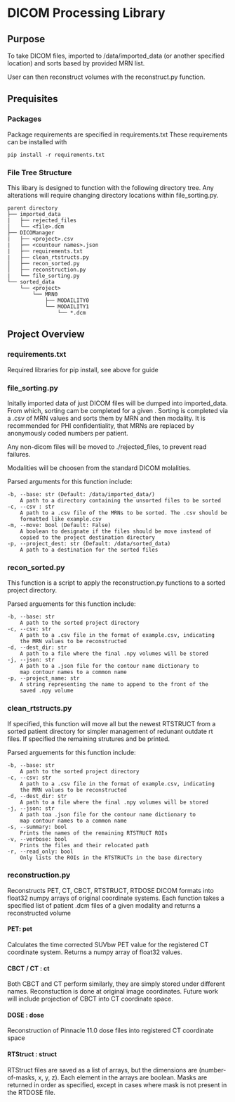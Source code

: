 # DICOM Processing Library

## Purpose
To take DICOM files, imported to /data/imported_data (or another specified location)
and sorts based by provided MRN list.

User can then reconstruct volumes with the reconstruct.py function.

## Prequisites
### Packages
Package requirements are specified in requirements.txt
These requirements can be installed with
```
pip install -r requirements.txt
```

### File Tree Structure
This libary is designed to function with the following directory tree. Any
alterations will require changing directory locations within file_sorting.py.

```
parent directory
├── imported_data
|   ├── rejected_files
│   └── <file>.dcm
├── DICOManager
|   ├── <project>.csv
|   ├── <countour names>.json
|   ├── requirements.txt 
|   ├── clean_rtstructs.py 
│   ├── recon_sorted.py
│   ├── reconstruction.py
|   └── file_sorting.py
└── sorted_data
    └── <project>
        └── MRN0
            ├── MODAILITY0
            └── MODAILITY1
                └── *.dcm
 ```

## Project Overview
### requirements.txt
Required libraries for pip install, see above for guide

### file_sorting.py
Initally imported data of just DICOM files will be dumped into imported_data.
From which, sorting cam be completed for a given <project>. Sorting is completed
via a <project>.csv of MRN values and sorts them by MRN and then modality.
It is recommended for PHI confidentiality, that MRNs are replaced by anonymously
coded numbers per patient.

Any non-dicom files will be moved to ./rejected_files, to prevent read failures.

Modalities will be choosen from the standard DICOM molalities.

Parsed arguments for this function include:
```
-b, --base: str (Default: /data/imported_data/)
	A path to a directory containing the unsorted files to be sorted 
-c, --csv : str
	A path to a .csv file of the MRNs to be sorted. The .csv should be
	formatted like example.csv
-m, --move: bool (Default: False)
	A boolean to designate if the files should be move instead of
	copied to the project destination directory
-p, --project_dest: str (Default: /data/sorted_data)
	A path to a destination for the sorted files
```
### recon_sorted.py
This function is a script to apply the reconstruction.py functions to a 
sorted project directory. 

Parsed arguements for this function include:
```
-b, --base: str
	A path to the sorted project directory
-c, --csv: str
	A path to a .csv file in the format of example.csv, indicating
	the MRN values to be reconstructed
-d, --dest_dir: str
	A path to a file where the final .npy volumes will be stored
-j, --json: str
	A path to a .json file for the contour name dictionary to 
	map contour names to a common name
-p, --project_name: str
	A string representing the name to append to the front of the
	saved .npy volume
```

### clean_rtstructs.py
If specified, this function will move all but the newest RTSTRUCT from a
sorted patient directory for simpler management of redunant outdate rt files.
If specified the remaining strutures and be printed.

Parsed arguements for this function include:
```
-b, --base: str
	A path to the sorted project directory
-c, --csv: str
	A path to a .csv file in the format of example.csv, indicating
	the MRN values to be reconstructed
-d, --dest_dir: str
	A path to a file where the final .npy volumes will be stored
-j, --json: str	
	A path toa .json file for the contour name dictionary to 
	map contour names to a common name
-s, --summary: bool
	Prints the names of the remaining RTSTRUCT ROIs
-v, --verbose: bool
	Prints the files and their relocated path
-r, --read_only: bool
	Only lists the ROIs in the RTSTRUCTs in the base directory
```

### reconstruction.py
Reconstructs PET, CT, CBCT, RTSTRUCT, RTDOSE DICOM formats into float32 numpy
arrays of original coordinate systems. Each function takes a specified list of
patient .dcm files of a given modality and returns a reconstructed volume

#### PET: pet
Calculates the time corrected SUVbw PET value for the registered CT coordinate
system. Returns a numpy array of float32 values.

#### CBCT / CT : ct
Both CBCT and CT perform similarly, they are simply stored under different names.
Reconstuction is done at original image coordinates. Future work will include
projection of CBCT into CT coordinate space.

#### DOSE : dose
Reconstruction of Pinnacle 11.0 dose files into registered CT coordinate space

#### RTStruct : struct
RTStruct files are saved as a list of arrays, but the dimensions are
(number-of-masks, x, y, z). Each element in the arrays are boolean. Masks are
returned in order as specified, except in cases where mask is not present in
the RTDOSE file.
